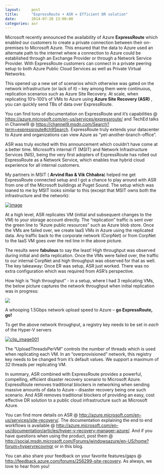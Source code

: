 ```yaml
---
layout:     post
title:      "ExpressRoute + ASR = Efficient DR solution"
date:       2014-07-20 13:00:00
categories: asr
---
```

Microsoft recently announced the availability of Azure **ExpressRoute** which enabled our customers to create a private connection between their on-premises to Microsoft Azure. This ensured that the data to Azure used an alternate path to the internet where a connection to Azure could be established through an Exchange Provider or through a Network Service Provider. With ExpressRoute customers can connect in a private peering setup to both Azure Public Cloud Services as well as Private Virtual Networks. 

This opened up a new set of scenarios which otherwise was gated on the network infrastructure (or lack of it) – key among them were continuous, replication scenarios such as Azure Site Recovery. At scale, when replicating 10’s-100’s of VMs to Azure using **Azure Site Recovery (ASR)** , you can quickly send TBs of data over ExpressRoute. 

You can find tons of documentation on ExpressRoute and it’s capabilities @ <https://azure.microsoft.com/en-us/services/expressroute/> and TechEd talks in Channel9 @ <https://channel9.msdn.com/Search?term=expressroute#ch9Search>. ExpressRoute truly extends your datacenter to Azure and organizations can view Azure as “yet-another-branch-office”. 

ASR was truly excited with this announcement which couldn’t have come at a better time. Microsoft’s internal IT (MSIT) and Network Infrastructure Services (NIS), being the very first adopters of ExpressRoute has rolled out ExpressRoute as a Network Service, which enables true hybrid cloud experience for all internal customers. 

My partners in MSIT ( **Arvind Rao & Vik Chhabra**) helped me get ExpressRoute connected setup and I got a chance to play around with ASR from one of the Microsoft buildings at Puget Sound. The setup which was loaned to me by MSIT looks similar to this (except that MSIT owns both the infrastructure and the network): 

[![image](https://msdnshared.blob.core.windows.net/media/TNBlogsFS/prod.evol.blogs.technet.com/CommunityServer.Blogs.Components.WeblogFiles/00/00/00/50/45/metablogapi/image_thumb_41A29FA3.png)](https://msdnshared.blob.core.windows.net/media/TNBlogsFS/prod.evol.blogs.technet.com/CommunityServer.Blogs.Components.WeblogFiles/00/00/00/50/45/metablogapi/image_148B2224.png)

At a high level, ASR replicates VM (initial and subsequent changes to the VM) to your storage account directly. The “replication” traffic is sent over the green line to “Azure public resources” such as Azure blob store. Once the VMs are failed over, we create IaaS VMs in Azure using the replicated data. Any traffic back to the corporate network (CorpNet) or from CorpNet to the IaaS VM goes over the red line in the above picture. 

The results were **fabulous** to say the least! High throughput was observed during initial and delta replication. Once the VMs were failed over, the traffic to our internal CorpNet and high throughput was observed for that as well. The key takeaway: Once ER was setup, ASR just worked. There was no extra configuration which was required from ASR’s perspective. 

How high is “high throughput” - in a setup, where I had 3 replicating VMs, the below picture captures the network throughput when initial replication was in progress:  

[![ ](https://msdnshared.blob.core.windows.net/media/TNBlogsFS/prod.evol.blogs.technet.com/CommunityServer.Blogs.Components.WeblogFiles/00/00/00/50/45/metablogapi/clip_image0015_thumb_1D797C9A.jpg)](https://msdnshared.blob.core.windows.net/media/TNBlogsFS/prod.evol.blogs.technet.com/CommunityServer.Blogs.Components.WeblogFiles/00/00/00/50/45/metablogapi/clip_image0015_374B2218.jpg)

A whooping 1.5Gbps network upload speed to Azure – **go ExpressRoute, go!**

To get the above network throughput, a registry key needs to be set in *each* of the Hyper-V servers

[![clip_image001](https://msdnshared.blob.core.windows.net/media/TNBlogsFS/prod.evol.blogs.technet.com/CommunityServer.Blogs.Components.WeblogFiles/00/00/00/50/45/metablogapi/clip_image001_thumb_70BCF16D.jpg)](https://msdnshared.blob.core.windows.net/media/TNBlogsFS/prod.evol.blogs.technet.com/CommunityServer.Blogs.Components.WeblogFiles/00/00/00/50/45/metablogapi/clip_image001_0A8E96EC.jpg)

The “UploadThreadsPerVM” controls the number of threads which is used when replicating each VM. In an “overprovisioned” network, this registry key needs to be changed from it’s default values. We support a maximum of 32 threads per replicating VM. 

In summary, ASR combined with ExpressRoute provides a powerful, compelling, efficient disaster recovery scenario to Microsoft Azure. ExpressRoute removes traditional blockers in networking when sending massive amounts of data to Azure – disaster recovery being one such scenario. And ASR removes traditional blockers of providing an easy, cost effective DR solution to a public cloud infrastructure such as Microsoft Azure. 

You can find more details on ASR @ <http://azure.microsoft.com/en-us/services/site-recovery/>. The documentation explaining the end to end workflows is available @ <http://azure.microsoft.com/en-us/documentation/articles/hyper-v-recovery-manager-azure/>. And if you have questions when using the product, post them @ <http://social.msdn.microsoft.com/Forums/windowsazure/en-US/home?forum=hypervrecovmgr> or in this blog. 

You can also share your feedback on your favorite features/gaps @ <http://feedback.azure.com/forums/256299-site-recovery>. As always, we love to hear from you!
